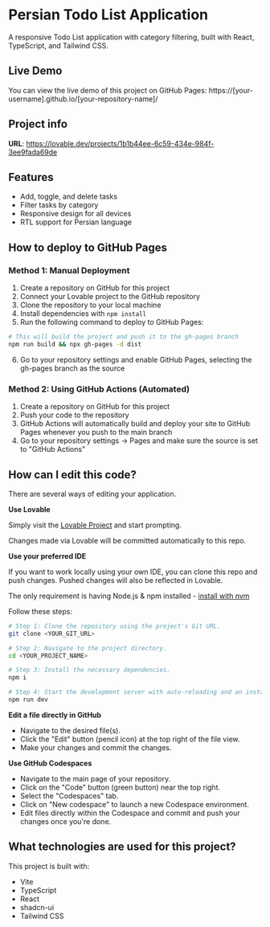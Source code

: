 
# Persian Todo List Application

A responsive Todo List application with category filtering, built with React, TypeScript, and Tailwind CSS.

## Live Demo

You can view the live demo of this project on GitHub Pages: https://[your-username].github.io/[your-repository-name]/

## Project info

**URL**: https://lovable.dev/projects/1b1b44ee-6c59-434e-984f-3ee9fada69de

## Features

- Add, toggle, and delete tasks
- Filter tasks by category
- Responsive design for all devices
- RTL support for Persian language

## How to deploy to GitHub Pages

### Method 1: Manual Deployment
1. Create a repository on GitHub for this project
2. Connect your Lovable project to the GitHub repository
3. Clone the repository to your local machine
4. Install dependencies with `npm install`
5. Run the following command to deploy to GitHub Pages:

```bash
# This will build the project and push it to the gh-pages branch
npm run build && npx gh-pages -d dist
```

6. Go to your repository settings and enable GitHub Pages, selecting the gh-pages branch as the source

### Method 2: Using GitHub Actions (Automated)
1. Create a repository on GitHub for this project
2. Push your code to the repository
3. GitHub Actions will automatically build and deploy your site to GitHub Pages whenever you push to the main branch
4. Go to your repository settings -> Pages and make sure the source is set to "GitHub Actions"

## How can I edit this code?

There are several ways of editing your application.

**Use Lovable**

Simply visit the [Lovable Project](https://lovable.dev/projects/1b1b44ee-6c59-434e-984f-3ee9fada69de) and start prompting.

Changes made via Lovable will be committed automatically to this repo.

**Use your preferred IDE**

If you want to work locally using your own IDE, you can clone this repo and push changes. Pushed changes will also be reflected in Lovable.

The only requirement is having Node.js & npm installed - [install with nvm](https://github.com/nvm-sh/nvm#installing-and-updating)

Follow these steps:

```sh
# Step 1: Clone the repository using the project's Git URL.
git clone <YOUR_GIT_URL>

# Step 2: Navigate to the project directory.
cd <YOUR_PROJECT_NAME>

# Step 3: Install the necessary dependencies.
npm i

# Step 4: Start the development server with auto-reloading and an instant preview.
npm run dev
```

**Edit a file directly in GitHub**

- Navigate to the desired file(s).
- Click the "Edit" button (pencil icon) at the top right of the file view.
- Make your changes and commit the changes.

**Use GitHub Codespaces**

- Navigate to the main page of your repository.
- Click on the "Code" button (green button) near the top right.
- Select the "Codespaces" tab.
- Click on "New codespace" to launch a new Codespace environment.
- Edit files directly within the Codespace and commit and push your changes once you're done.

## What technologies are used for this project?

This project is built with:

- Vite
- TypeScript
- React
- shadcn-ui
- Tailwind CSS
